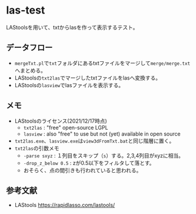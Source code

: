 # las-test

LAStoolsを用いて、txtからlasを作って表示するテスト。

## データフロー

* `mergeTxt.pl`で`txt`フォルダにあるtxtファイルをマージして`merge/merge.txt`へまとめる。
* LAStoolsの`txt2las`でマージしたtxtファイルをlasへ変換する。
* LAStoolsの`lasview`でlasファイルを表示する。

## メモ

* LAStoolsのライセンス(2021/12/17時点)
	* `txt2las` : "free" open-source LGPL
	* `lasview` : also "free" to use but not (yet) available in open source
* `txt2las.exe`、`lasview.exe`は`view3dFromTxt.bat`と同じ階層に置く。
* `txt2las`の引数メモ
	* `-parse sxyz` : １列目をスキップ（`s`）する。2,3,4列目がxyzに相当。
	* `-drop_z_below 0.5` : zが0.5以下をフィルタして落とす。
	* おそらく、点の間引きも行われていると思われる。

## 参考文献

* LAStools https://rapidlasso.com/lastools/


